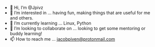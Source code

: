- 👋 Hi, I’m @Jpivz
- 👀 I’m interested in ... having fun, making things that are useful for me and others.
- 🌱 I’m currently learning ... Linux, Python
- 💞️ I’m looking to collaborate on ... looking to get some mentoring or buddy learning!
- 📫 How to reach me ... jacobpiven@protonmail.com

<!---
Jpivz/Jpivz is a ✨ special ✨ repository because its `README.md` (this file) appears on your GitHub profile.
You can click the Preview link to take a look at your changes.
--->
